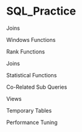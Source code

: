 # SQL_Practice

Joins

Windows Functions

Rank Functions

Joins  

Statistical Functions 

Co-Related Sub Queries

Views

Temporary Tables

Performance Tuning
